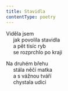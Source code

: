 ```yaml
---
title: Stavidla
contentType: poetry
---
```


<section>

Viděla jsem  
     jak povolila stavidla  
     a pět tisíc ryb  
     se rozprchlo po kraji

Na druhém břehu  
     stála něčí matka  
     a s vážnou tváří  
     chystala udici

</section>
